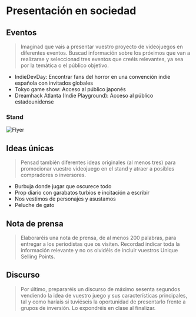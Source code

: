 # Presentación en sociedad

## Eventos

> Imaginad que vais a presentar vuestro proyecto de videojuegos en diferentes eventos. Buscad información sobre los próximos que van a realizarse y seleccionad tres eventos que creéis relevantes, ya sea por la temática o el público objetivo.

- IndieDevDay: Encontrar fans del horror en una convención indie española con invitados globales
- Tokyo game show: Acceso al público japonés
- Dreamhack Atlanta (Indie Playground): Acceso al público estadounidense

### Stand

![Flyer](./img/flyer.png.png)

## Ideas únicas

> Pensad también diferentes ideas originales (al menos tres) para promocionar vuestro videojuego en el stand y atraer a posibles compradores o inversores.

- Burbuja donde jugar que oscurece todo
- Prop diario con garabatos turbios e incitación a escribir
- Nos vestimos de personajes y asustamos
- Peluche de gato

## Nota de prensa

> Elaboraréis una nota de prensa, de al menos 200 palabras, para entregar a los periodistas que os visiten. Recordad indicar toda la información relevante y no os olvidéis de incluir vuestros Unique Selling Points.

## Discurso

> Por último, prepararéis un discurso de máximo sesenta segundos vendiendo la idea de vuestro juego y sus características principales, tal y como haríais si tuviéseis la oportunidad de presentarlo frente a grupos de inversión. Lo expondréis en clase al finalizar.
